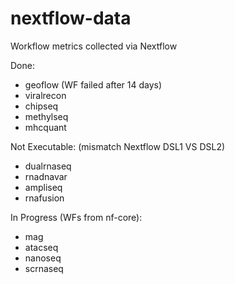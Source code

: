 # nextflow-data
Workflow metrics collected via Nextflow

Done:  
- geoflow (WF failed after 14 days)  
- viralrecon  
- chipseq
- methylseq  
- mhcquant  

Not Executable: (mismatch Nextflow DSL1 VS DSL2)  
- dualrnaseq  
- rnadnavar  
- ampliseq  
- rnafusion  
 
In Progress (WFs from nf-core):
- mag
- atacseq
- nanoseq
- scrnaseq
